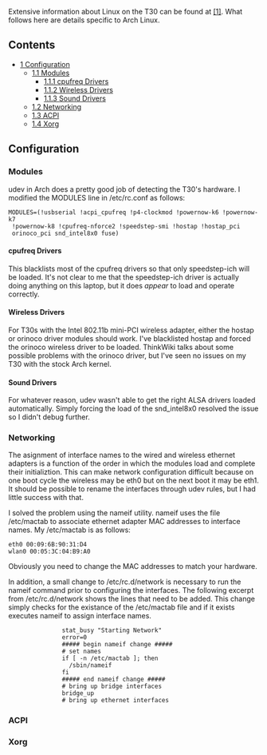 Extensive information about Linux on the T30 can be found at [[1]](http://www.thinkwiki.org/wiki/Category:T30). What follows here are details specific to Arch Linux.

## Contents

*   [1 Configuration](#Configuration)
    *   [1.1 Modules](#Modules)
        *   [1.1.1 cpufreq Drivers](#cpufreq_Drivers)
        *   [1.1.2 Wireless Drivers](#Wireless_Drivers)
        *   [1.1.3 Sound Drivers](#Sound_Drivers)
    *   [1.2 Networking](#Networking)
    *   [1.3 ACPI](#ACPI)
    *   [1.4 Xorg](#Xorg)

## Configuration

### Modules

udev in Arch does a pretty good job of detecting the T30's hardware. I modified the MODULES line in /etc/rc.conf as follows:

```
MODULES=(!usbserial !acpi_cpufreq !p4-clockmod !powernow-k6 !powernow-k7
 !powernow-k8 !cpufreq-nforce2 !speedstep-smi !hostap !hostap_pci 
 orinoco_pci snd_intel8x0 fuse)

```

#### cpufreq Drivers

This blacklists most of the cpufreq drivers so that only speedstep-ich will be loaded. It's not clear to me that the speedstep-ich driver is actually doing anything on this laptop, but it does _appear_ to load and operate correctly.

#### Wireless Drivers

For T30s with the Intel 802.11b mini-PCI wireless adapter, either the hostap or orinoco driver modules should work. I've blacklisted hostap and forced the orinoco wireless driver to be loaded. ThinkWiki talks about some possible problems with the orinoco driver, but I've seen no issues on my T30 with the stock Arch kernel.

#### Sound Drivers

For whatever reason, udev wasn't able to get the right ALSA drivers loaded automatically. Simply forcing the load of the snd_intel8x0 resolved the issue so I didn't debug further.

### Networking

The asignment of interface names to the wired and wireless ethernet adapters is a function of the order in which the modules load and complete their initializtion. This can make network configuration difficult because on one boot cycle the wireless may be eth0 but on the next boot it may be eth1\. It should be possible to rename the interfaces through udev rules, but I had little success with that.

I solved the problem using the nameif utility. nameif uses the file /etc/mactab to associate ethernet adapter MAC addresses to interface names. My /etc/mactab is as follows:

```
eth0 00:09:6B:90:31:D4
wlan0 00:05:3C:04:B9:A0

```

Obviously you need to change the MAC addresses to match your hardware.

In addition, a small change to /etc/rc.d/network is necessary to run the nameif command prior to configuring the interfaces. The following excerpt from /etc/rc.d/network shows the lines that need to be added. This change simply checks for the existance of the /etc/mactab file and if it exists executes nameif to assign interface names.

```
               stat_busy "Starting Network"
               error=0
               ##### begin nameif change #####
               # set names
               if [ -n /etc/mactab ]; then
                 /sbin/nameif
               fi
               ##### end nameif change #####
               # bring up bridge interfaces
               bridge_up
               # bring up ethernet interfaces

```

### ACPI

### Xorg